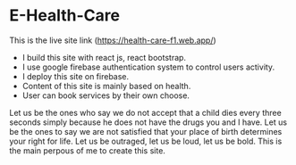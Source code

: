 # E-Health-Care

This is the live site link (https://health-care-f1.web.app/)

<ul>
  <li>I build this site with react js, react bootstrap.</li>
  <li>I use google firebase authentication system to control users activity.</li>
  <li>I deploy this site on firebase.</li>
  <li>Content of this site is mainly based on health.</li>
  <li>User can book services by their own choose.</li>
</ul>

Let us be the ones who say we do not accept that a child dies every three seconds simply because he does not have the drugs you and I have. Let us be the ones to say we are not satisfied that your place of birth determines your right for life. Let us be outraged, let us be loud, let us be bold. This is the main perpous of me to create this site.


